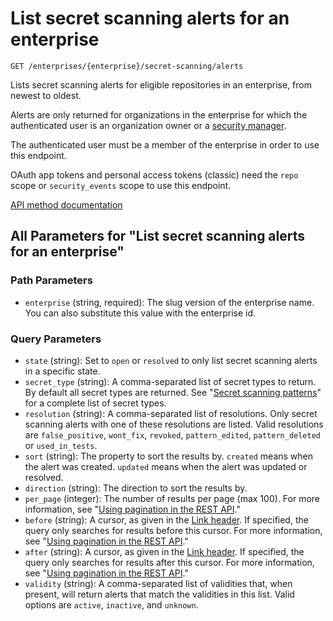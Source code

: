 # List secret scanning alerts for an enterprise

`GET /enterprises/{enterprise}/secret-scanning/alerts`

Lists secret scanning alerts for eligible repositories in an enterprise, from newest to oldest.

Alerts are only returned for organizations in the enterprise for which the authenticated user is an organization owner or a [security manager](https://docs.github.com/organizations/managing-peoples-access-to-your-organization-with-roles/managing-security-managers-in-your-organization).

The authenticated user must be a member of the enterprise in order to use this endpoint.

OAuth app tokens and personal access tokens (classic) need the `repo` scope or `security_events` scope to use this endpoint.

[API method documentation](https://docs.github.com/rest/secret-scanning/secret-scanning#list-secret-scanning-alerts-for-an-enterprise)

## All Parameters for "List secret scanning alerts for an enterprise"

### Path Parameters

- `enterprise` (string, required): The slug version of the enterprise name. You can also substitute this value with the enterprise id.
### Query Parameters

- `state` (string): Set to `open` or `resolved` to only list secret scanning alerts in a specific state.
- `secret_type` (string): A comma-separated list of secret types to return. By default all secret types are returned.
See "[Secret scanning patterns](https://docs.github.com/code-security/secret-scanning/secret-scanning-patterns#supported-secrets-for-advanced-security)"
for a complete list of secret types.
- `resolution` (string): A comma-separated list of resolutions. Only secret scanning alerts with one of these resolutions are listed. Valid resolutions are `false_positive`, `wont_fix`, `revoked`, `pattern_edited`, `pattern_deleted` or `used_in_tests`.
- `sort` (string): The property to sort the results by. `created` means when the alert was created. `updated` means when the alert was updated or resolved.
- `direction` (string): The direction to sort the results by.
- `per_page` (integer): The number of results per page (max 100). For more information, see "[Using pagination in the REST API](https://docs.github.com/rest/using-the-rest-api/using-pagination-in-the-rest-api)."
- `before` (string): A cursor, as given in the [Link header](https://docs.github.com/rest/guides/using-pagination-in-the-rest-api#using-link-headers). If specified, the query only searches for results before this cursor. For more information, see "[Using pagination in the REST API](https://docs.github.com/rest/using-the-rest-api/using-pagination-in-the-rest-api)."
- `after` (string): A cursor, as given in the [Link header](https://docs.github.com/rest/guides/using-pagination-in-the-rest-api#using-link-headers). If specified, the query only searches for results after this cursor. For more information, see "[Using pagination in the REST API](https://docs.github.com/rest/using-the-rest-api/using-pagination-in-the-rest-api)."
- `validity` (string): A comma-separated list of validities that, when present, will return alerts that match the validities in this list. Valid options are `active`, `inactive`, and `unknown`.
